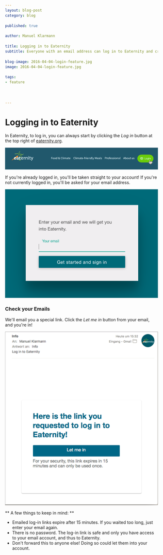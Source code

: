 ```yaml
---
layout: blog-post
category: blog

published: true

author: Manuel Klarmann

title: Logging in to Eaternity
subtitle: Everyone with an email address can log in to Eaternity and create recipes.

blog-image: 2016-04-04-login-feature.jpg
image: 2016-04-04-login-feature.jpg

tags:
- feature



---
```



# Logging in to Eaternity

In Eaternity, to log in, you can always start by clicking the _Log in_ button at the top right of [eaternity.org](http://www.eaternity.org).


![Sign In at Eaternity.org](/img/blog/2016-04-04-login-feature/nav-bar.jpg "Sign In at Eaternity.org")

If you're already logged in, you'll be taken straight to your account! If you're not currently logged in, you'll be asked for your email address.

![Sign In](/img/blog/2016-04-04-login-feature/log-in.png "Sign In")


### Check your Emails

We'll email you a special link. Click the _Let me in_ button from your email, and you're in!

![Sign in email](/img/blog/2016-04-04-login-feature/email.png "Sign in email")


** A few things to keep in mind: **

* Emailed log-in links expire after 15 minutes. If you waited too long, just enter your email again.
* There is no password. The log-in link is safe and only you have access to your email account, and thus to Eaternity.
* Don't forward this to anyone else! Doing so could let them into your account.
